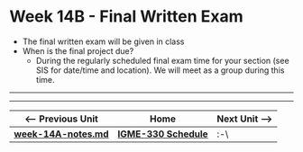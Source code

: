 # Week 14B - Final Written Exam

- The final written exam will be given in class
- When is the final project due?
  - During the regularly scheduled final exam time for your section (see SIS for date/time and location). We will meet as a group during this time.

<hr><hr>

| <-- Previous Unit | Home | Next Unit -->
| --- | --- | --- 
| [**week-14A-notes.md**](week-14A-notes.md)     |  [**IGME-330 Schedule**](../schedule.md) | :-\
